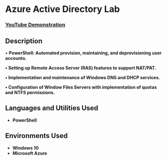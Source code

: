 <h1>Azure Active Directory Lab</h1>

 ### [YouTube Demonstration](https://www.youtube.com/watch?v=vvYlWguqcp4)

<h2>Description</h2>

• <b> PowerShell: Automated provision, maintaining, and deprovisioning user accounts.

  
• <b> Setting up Remote Access Server (RAS) features to support NAT/PAT.

• <b> Implementation and maintenance of Windows  DNS and DHCP services.

• <b> Configuration of Window Files Servers with implementation of quotas and NTFS permissions.


<h2>Languages and Utilities Used</h2>

- <b>PowerShell</b> 


<h2>Environments Used </h2>

- <b>Windows 10
-  <b>Microsoft Azure





<!--
 ```diff
- text in red
+ text in green
! text in orange
# text in gray
@@ text in purple (and bold)@@
```
--!>
